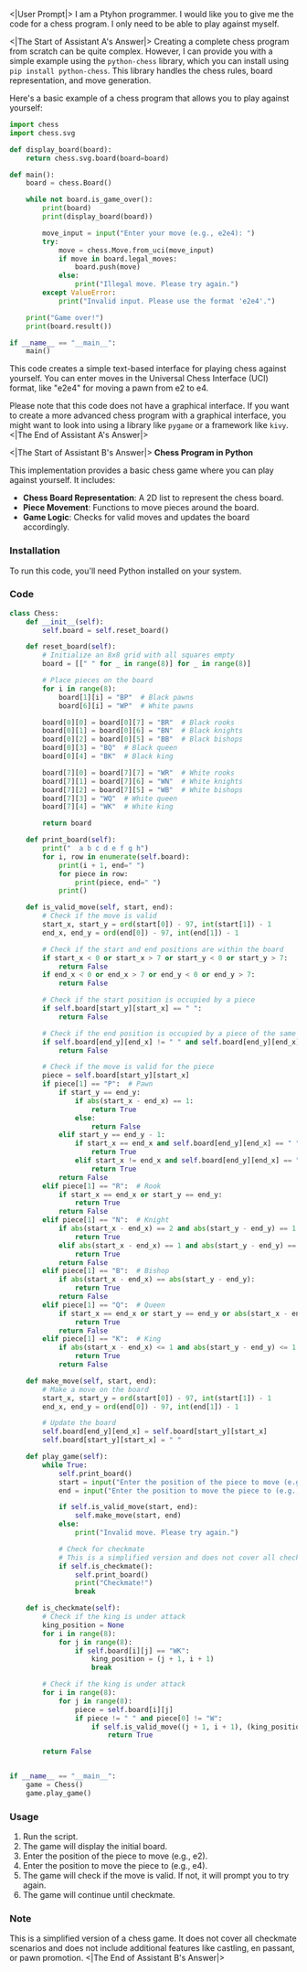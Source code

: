 <|User Prompt|>
I am a Ptyhon programmer. I would like you to give me the code for a chess program. I only need to be able to play against myself.

<|The Start of Assistant A's Answer|>
Creating a complete chess program from scratch can be quite complex. However, I can provide you with a simple example using the `python-chess` library, which you can install using `pip install python-chess`. This library handles the chess rules, board representation, and move generation.

Here's a basic example of a chess program that allows you to play against yourself:

```python
import chess
import chess.svg

def display_board(board):
    return chess.svg.board(board=board)

def main():
    board = chess.Board()

    while not board.is_game_over():
        print(board)
        print(display_board(board))

        move_input = input("Enter your move (e.g., e2e4): ")
        try:
            move = chess.Move.from_uci(move_input)
            if move in board.legal_moves:
                board.push(move)
            else:
                print("Illegal move. Please try again.")
        except ValueError:
            print("Invalid input. Please use the format 'e2e4'.")

    print("Game over!")
    print(board.result())

if __name__ == "__main__":
    main()
```

This code creates a simple text-based interface for playing chess against yourself. You can enter moves in the Universal Chess Interface (UCI) format, like "e2e4" for moving a pawn from e2 to e4.

Please note that this code does not have a graphical interface. If you want to create a more advanced chess program with a graphical interface, you might want to look into using a library like `pygame` or a framework like `kivy`.
<|The End of Assistant A's Answer|>

<|The Start of Assistant B's Answer|>
**Chess Program in Python**

This implementation provides a basic chess game where you can play against yourself. It includes:

- **Chess Board Representation**: A 2D list to represent the chess board.
- **Piece Movement**: Functions to move pieces around the board.
- **Game Logic**: Checks for valid moves and updates the board accordingly.

### Installation

To run this code, you'll need Python installed on your system.

### Code

```python
class Chess:
    def __init__(self):
        self.board = self.reset_board()

    def reset_board(self):
        # Initialize an 8x8 grid with all squares empty
        board = [[" " for _ in range(8)] for _ in range(8)]

        # Place pieces on the board
        for i in range(8):
            board[1][i] = "BP"  # Black pawns
            board[6][i] = "WP"  # White pawns

        board[0][0] = board[0][7] = "BR"  # Black rooks
        board[0][1] = board[0][6] = "BN"  # Black knights
        board[0][2] = board[0][5] = "BB"  # Black bishops
        board[0][3] = "BQ"  # Black queen
        board[0][4] = "BK"  # Black king

        board[7][0] = board[7][7] = "WR"  # White rooks
        board[7][1] = board[7][6] = "WN"  # White knights
        board[7][2] = board[7][5] = "WB"  # White bishops
        board[7][3] = "WQ"  # White queen
        board[7][4] = "WK"  # White king

        return board

    def print_board(self):
        print("  a b c d e f g h")
        for i, row in enumerate(self.board):
            print(i + 1, end=" ")
            for piece in row:
                print(piece, end=" ")
            print()

    def is_valid_move(self, start, end):
        # Check if the move is valid
        start_x, start_y = ord(start[0]) - 97, int(start[1]) - 1
        end_x, end_y = ord(end[0]) - 97, int(end[1]) - 1

        # Check if the start and end positions are within the board
        if start_x < 0 or start_x > 7 or start_y < 0 or start_y > 7:
            return False
        if end_x < 0 or end_x > 7 or end_y < 0 or end_y > 7:
            return False

        # Check if the start position is occupied by a piece
        if self.board[start_y][start_x] == " ":
            return False

        # Check if the end position is occupied by a piece of the same color
        if self.board[end_y][end_x] != " " and self.board[end_y][end_x][0] == self.board[start_y][start_x][0]:
            return False

        # Check if the move is valid for the piece
        piece = self.board[start_y][start_x]
        if piece[1] == "P":  # Pawn
            if start_y == end_y:
                if abs(start_x - end_x) == 1:
                    return True
                else:
                    return False
            elif start_y == end_y - 1:
                if start_x == end_x and self.board[end_y][end_x] == " ":
                    return True
                elif start_x != end_x and self.board[end_y][end_x] == " " and (start_x + 1 == end_x or start_x - 1 == end_x):
                    return True
            return False
        elif piece[1] == "R":  # Rook
            if start_x == end_x or start_y == end_y:
                return True
            return False
        elif piece[1] == "N":  # Knight
            if abs(start_x - end_x) == 2 and abs(start_y - end_y) == 1:
                return True
            elif abs(start_x - end_x) == 1 and abs(start_y - end_y) == 2:
                return True
            return False
        elif piece[1] == "B":  # Bishop
            if abs(start_x - end_x) == abs(start_y - end_y):
                return True
            return False
        elif piece[1] == "Q":  # Queen
            if start_x == end_x or start_y == end_y or abs(start_x - end_x) == abs(start_y - end_y):
                return True
            return False
        elif piece[1] == "K":  # King
            if abs(start_x - end_x) <= 1 and abs(start_y - end_y) <= 1:
                return True
            return False

    def make_move(self, start, end):
        # Make a move on the board
        start_x, start_y = ord(start[0]) - 97, int(start[1]) - 1
        end_x, end_y = ord(end[0]) - 97, int(end[1]) - 1

        # Update the board
        self.board[end_y][end_x] = self.board[start_y][start_x]
        self.board[start_y][start_x] = " "

    def play_game(self):
        while True:
            self.print_board()
            start = input("Enter the position of the piece to move (e.g., e2): ")
            end = input("Enter the position to move the piece to (e.g., e4): ")

            if self.is_valid_move(start, end):
                self.make_move(start, end)
            else:
                print("Invalid move. Please try again.")

            # Check for checkmate
            # This is a simplified version and does not cover all checkmate scenarios
            if self.is_checkmate():
                self.print_board()
                print("Checkmate!")
                break

    def is_checkmate(self):
        # Check if the king is under attack
        king_position = None
        for i in range(8):
            for j in range(8):
                if self.board[i][j] == "WK":
                    king_position = (j + 1, i + 1)
                    break

        # Check if the king is under attack
        for i in range(8):
            for j in range(8):
                piece = self.board[i][j]
                if piece != " " and piece[0] != "W":
                    if self.is_valid_move((j + 1, i + 1), (king_position[0], king_position[1])):
                        return True

        return False


if __name__ == "__main__":
    game = Chess()
    game.play_game()
```

### Usage

1. Run the script.
2. The game will display the initial board.
3. Enter the position of the piece to move (e.g., e2).
4. Enter the position to move the piece to (e.g., e4).
5. The game will check if the move is valid. If not, it will prompt you to try again.
6. The game will continue until checkmate.

### Note

This is a simplified version of a chess game. It does not cover all checkmate scenarios and does not include additional features like castling, en passant, or pawn promotion.
<|The End of Assistant B's Answer|>